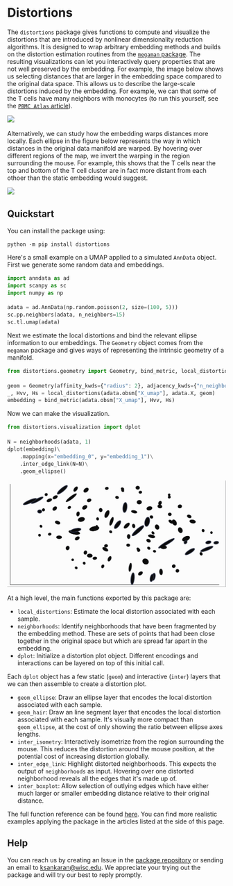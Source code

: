 # Distortions

The `distortions` package gives functions to compute and visualize the
distortions that are introduced by nonlinear dimensionality reduction
algorithms. It is designed to wrap arbitrary embedding methods and builds on the
distortion estimation routines from the [`megaman`
package](https://mmp2.github.io/megaman/).  The resulting visualizations can let
you interactively query properties that are not well preserved by the embedding.
For example, the image below shows us selecting distances that are larger in the
embedding space compared to the original data space. This allows us to describe
the large-scale distortions induced by the embedding. For example, we can that
some of the T cells have many neighbors with monocytes (to run this yourself,
see the [`PBMC Atlas` article](tutorials/pbmc.html)).

![](https://github.com/krisrs1128/distortions-data/blob/main/figures/pbmc_boxplot.gif?raw=true)

Alternatively, we can study how the embedding warps distances more locally. Each
ellipse in the figure below represents the way in which distances in the
original data manifold are warped. By hovering over different regions of the
map, we invert the warping in the region surrounding the mouse. For example,
this shows that the T cells near the top and bottom of the T cell cluster are in
fact more distant from each othoer than the static embedding would suggest.

![](https://github.com/krisrs1128/distortions-data/blob/main/figures/pbmc_isometry.gif?raw=true)


## Quickstart

You can install the package using:

```
python -m pip install distortions
```

Here's a small example on a UMAP applied to a simulated `AnnData` object. First
we generate some random data and embeddings.

```py
import anndata as ad
import scanpy as sc
import numpy as np

adata = ad.AnnData(np.random.poisson(2, size=(100, 5)))
sc.pp.neighbors(adata, n_neighbors=15)
sc.tl.umap(adata)
```

Next we estimate the local distortions and bind the relevant ellipse information
to our embeddings. The `Geometry` object comes from the `megaman` package and
gives ways of representing the intrinsic geometry of a manifold.

```py
from distortions.geometry import Geometry, bind_metric, local_distortions, neighborhoods

geom = Geometry(affinity_kwds={"radius": 2}, adjacency_kwds={"n_neighbors": 15})
_, Hvv, Hs = local_distortions(adata.obsm["X_umap"], adata.X, geom)
embedding = bind_metric(adata.obsm["X_umap"], Hvv, Hs)
```

Now we can make the visualization.

```py
from distortions.visualization import dplot

N = neighborhoods(adata, 1)
dplot(embedding)\
    .mapping(x="embedding_0", y="embedding_1")\
    .inter_edge_link(N=N)\
    .geom_ellipse()
```

![](https://raw.githubusercontent.com/krisrs1128/distortions-data/main/figures/quickstart.gif)

At a high level, the main functions exported by this package are:

* `local_distortions`: Estimate the local distortion associated with each sample.
* `neighborhoods`: Identify neighborhoods that have been fragmented by the embedding method. These are sets of points that had been close together in the original space but which are spread far apart in the embedding.
* `dplot`: Initialize a distortion plot object. Different encodings and interactions can be layered on top of this initial call.

Each `dplot` object has a few static (`geom`) and interactive (`inter`) layers
that we can then assemble to create a distortion plot.

* `geom_ellipse`: Draw an ellipse layer that encodes the local distortion associated with each sample.
* `geom_hair`: Draw an line segment layer that encodes the local distortion associated with each sample. It's visually more compact than `geom_ellipse`, at the cost of only showing the ratio between ellipse axes lengths.
* `inter_isometry`: Interactively isometrize from the region surrounding the mouse. This reduces the distortion around the mouse position, at the potential cost of increasing distortion globally.
* `inter_edge_link`: Highlight distorted neighborhoods. This expects the output of `neighborhoods` as input. Hovering over one distorted neighborhood reveals all the edges that it's made up of.
* `inter_boxplot`: Allow selection of outlying edges which have either much larger or smaller embedding distance relative to their original distance.

The full function reference can be found [here](reference/api.html). You can
find more realistic examples applying the package in the articles listed at the
side of this page.

## Help

You can reach us by creating an Issue in the [package
repository](https://github.com/krisrs1128/distortions/issues) or sending an
email to [ksankaran@wisc.edu](mailto:ksankaran@wisc.edu). We appreciate your
trying out the package and will try our best to reply promptly.